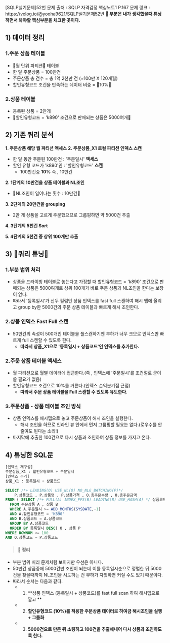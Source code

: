 [SQLP실기문제]52번
문제 출처 : SQLP 자격검정 핵심노트1 P.167
문제 링크 : https://velog.io/@yooha9621/SQLP실기문제52번
**🍎 부분은 내가 생각했을때 튜닝하면서 봐야할 핵심부분을 체크한 곳이다.**

## 1) 데이터 정리
### 1.주문 상품 테이블
- 🍎월 단위 파티션🍎 테이블
- 한 달 주문상품 = 100만건
- 주문상품 총 건수 = 총 1억 2천만 건 (=100만 X 120개월)
- 할인유형코드 조건을 만족하는 데이터 비중 = 🍎10%🍎
### 2.상품 테이블
- 등록된 상품 = 2만개
- 🍎할인유형코드 = 'k890' 조건으로 판매되는 상품은 5000여개🍎

## 2) 기존 쿼리 분석
**1. 주문상품 해당 월 파티션 액세스**
**2. 주문상품_X1 로컬 파티션 인덱스 스캔**
- 한 달 동안 주문된 100만건 : '주문일시' **액세스**
- 할인 유형 코드가 'k890'인 : '할인유형코드' **스캔**
   - 100만건중 **10%**  즉 , 10만건
   
**2. 1단계의 10만건을 상품 테이블과 NL조인**
- 🍎NL조인이 일어나는 횟수 : 10만건🍎

**3. 2단계의 20만건을 grouping**
- 2만 개 상품을 고르게 주문했으므로 그룹핑하면 약 5000건 추출

**4. 3단계의 5천건 Sort**

**5. 4단계의 5천건 중 상위 100개만 추출**

## 3) 🍎쿼리 튜닝🍎
### 1.부분 범위 처리
- 상품을 드라이빙 테이블로 놓는다고 가정할 때 할인유형코드 = 'k890' 조건으로 판매되는 상품은 5000여개로 상위 100개가 바로 주문 상품과 NL조인을 한다는 보장이 없다.
- 따라서 '등록일시'가 선두 컬럼인 상품 인덱스를 fast full 스캔하여 해시 맵에 올리고 group by한 5000건의 주문 상품 테이블과 빠르게 해시 조인한다.
### 2.상품 인덱스 Fast Full 스캔
- 50만건의 속성이 500개인 테이블을 풀스캔하기엔 부하가 너무 크므로 인덱스만 빠르게 full 스캔할 수 있도록 한다.
  - **따라서 상품_X1으로 '등록일시 + 상품코드'인 인덱스를 추가한다.**
### 2.주문 상품 테이블 액세스
- 월 파티션으로 월별 데이터에 접근한다.(즉 , 인덱스에 '주문일시'를 조건절로 굳이 쓸 필요가 없음)
- 할인유형코드 조건으로 10%를 거른다.(인덱스 손익분기점 근접)
   - **따라서 주문 상품 테이블을 Full 스캔할 수 있도록 유도한다.**
### 3.주문상품 - 상품 테이블 조인 방식
- 상품 인덱스를 해시맵으로 놓고 주문상품이 해시 조인을 실행한다.
    - 해시 조인을 하므로 인라인 뷰 안에서 먼저 그룹핑할 필요는 없다.(로우수를 안 줄여도 된다는 소리!)
- 마지막에 추출한 100건으로 다시 상품과 조인하여 상품 정보를 가지고 온다.
   
## 4) 튜닝한 SQL문
   
```sql
[인덱스 재구성]
주문상품_X1 : 할인유형코드 + 주문일시
[인덱스 추가]
상품_X1 : 등록일시 + 상품코드

SELECT /*+ LEADING(O) USE_NL(O) NO_NLG_BATCHING(P)*/
	P.상품코드 , P.상품명 , P.상품가격 , O.총주문수량 , O.총주문금액 
FROM ( SELECT /*+ FULL(A) INDEX_FFS(B) LEADING(B) USE_HASH(A) */ 상품코드 ,SUM(O.주문수량) 총주문수량 , SUM(O.주문금액) 총주문금액
  FROM 주문상품 A , 상품 B
  WHERE A.주문일시 >= ADD_MONTHS(SYSDATE,-1)
  AND A.할인유형코드 = 'K890'
  AND B.상품코드 = A.상품코드
  GROUP BY A.상품코드 
  ORDER BY 등록일시 DESC) O , 상품 P
WHERE ROWNUM <= 100
AND O.상품코드 = P.상품코드
```
> #### 🍎 정리
- 부분 범위 처리 문제처럼 보이지만 우선은 아니다.
- 50만건 상품중에 5000건만 조인이 되는데 이를 등록일시순으로 정렬한 뒤 5000건을 찾을때까지 NL조인을 시도하는 건 부하가 자칫하면 커질 수도 있기 때문이다.
- 따라서 순서는 다음과 같다.
   - 1. **상품 인덱스 (등록일시 + 상품코드)를 fast full scan 하여 해시맵으로 깔고  ** 
   - 2. **할인유형코드 (10%)를 적용한 주문상품 데이터로 하여금 해시조인을 실행 + 그룹화**
   - 3. **5000건으로 만든 뒤 소팅하고 100건을 추출해내어 다시 상품과 조인하도록 한다.**